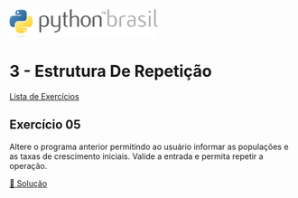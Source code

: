 ![pythonbrasil_logo](../../logo_pythonBrasil.png)

# 3 - Estrutura De Repetição 
[Lista de Exercícios](../../README.md)

## Exercício 05

Altere o programa anterior permitindo ao usuário informar as populações e as taxas de crescimento iniciais. Valide a entrada e permita repetir a operação.

[:page_with_curl: Solução](__init__.py)
